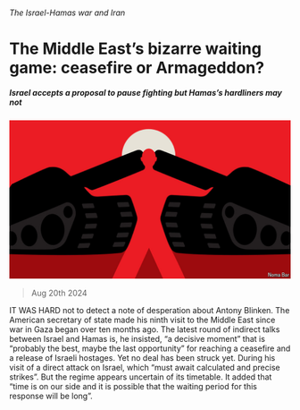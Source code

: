 ###### The Israel-Hamas war and Iran

# The Middle East’s bizarre waiting game: ceasefire or Armageddon? 

##### Israel accepts a proposal to pause fighting but Hamas’s hardliners may not 

![image](images/20240824_MAD001.jpg) 

> Aug 20th 2024 

IT WAS HARD not to detect a note of desperation about Antony Blinken. The American secretary of state made his ninth visit to the Middle East since war in Gaza began over ten months ago. The latest round of indirect talks between Israel and Hamas is, he insisted, “a decisive moment” that is “probably the best, maybe the last opportunity” for reaching a ceasefire and a release of Israeli hostages. Yet no deal has been struck yet. During his visit  of a direct attack on Israel, which “must await calculated and precise strikes”. But the regime appears uncertain of its timetable. It added that “time is on our side and it is possible that the waiting period for this response will be long”. 

